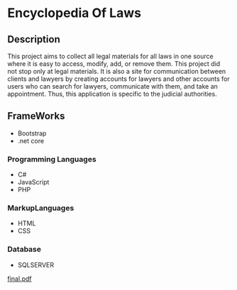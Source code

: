 # Encyclopedia Of Laws
## Description
This project aims to collect all legal materials for all laws in one source where it is easy to access, modify, add, or remove them. This project did not stop only at
legal materials. It is also a site for communication between clients and lawyers by creating accounts for lawyers and other accounts for users who can search for
lawyers, communicate with them, and take an appointment. Thus, this application is specific to the judicial authorities.

## FrameWorks
- Bootstrap
- .net core

### Programming Languages
- C#
- JavaScript
- PHP

### MarkupLanguages
- HTML
- CSS

### Database
- SQLSERVER

[final.pdf](https://github.com/Doaa-Ghopashe/Encyclopedia-of-Laws/files/10546324/final.pdf)
